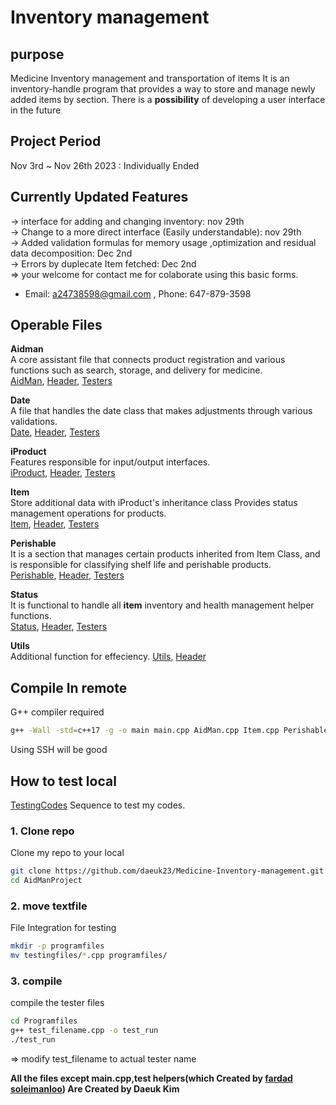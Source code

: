 # Inventory management  

## purpose 
Medicine Inventory management and transportation of items It is an inventory-handle program that provides a way to store and manage newly added items by section.
There is a **possibility** of developing a user interface in the future  

## Project Period
Nov 3rd ~ Nov 26th 2023 : Individually Ended


## Currently Updated Features
-> interface for adding and changing inventory: nov 29th  
-> Change to a more direct interface (Easily understandable): nov 29th  
-> Added validation formulas for memory usage ,optimization and residual data decomposition: Dec 2nd  
-> Errors by duplecate Item fetched: Dec 2nd  
=> your welcome for contact me for colaborate using this basic forms.  
- Email: a24738598@gmail.com  , Phone: 647-879-3598


## Operable Files

**Aidman**  
A core assistant file that connects product registration and various functions such as search, storage, and delivery for medicine.  
[AidMan](Programfiles/AidMan.cpp), [Header](Programfiles/AidMan.h), [Testers](testingfiles/Aidman_test.cpp)

**Date**  
A file that handles the date class that makes adjustments through various validations.  
[Date](Programfiles/Date.cpp), [Header](Programfiles/Date.h), [Testers](testingfiles/Date_test.cpp)

**iProduct**  
Features responsible for input/output interfaces.  
[iProduct](Programfiles/iProduct.cpp), [Header](Programfiles/iProduct.h), [Testers](testingfiles/iProduct_test.cpp)

**Item**  
Store additional data with iProduct's inheritance class Provides status management operations for products.  
[Item](Programfiles/Item.cpp), [Header](Programfiles/Item.h), [Testers](testingfiles/Item_test.cpp)

**Perishable**  
It is a section that manages certain products inherited from Item Class, and is responsible for classifying shelf life and perishable products.  
[Perishable](Programfiles/Perishable.cpp), [Header](Programfiles/Perishable.h), [Testers](testingfiles/Perishable_test.cpp)

**Status**  
It is functional to handle all **item** inventory and health management helper functions.  
[Status](Programfiles/Status.cpp), [Header](Programfiles/Status.h), [Testers](testingfiles/Status_test.cpp)

**Utils**  
Additional function for effeciency.
[Utils](Programfiles/Utils.cpp), [Header](Programfiles/Utils.h)

## Compile In remote 
G++ compiler required  

```bash
g++ -Wall -std=c++17 -g -o main main.cpp AidMan.cpp Item.cpp Perishable.cpp Status.cpp Utils.cpp
```
Using SSH will be good

## How to test local
[TestingCodes](testingfiles/)
Sequence to test my codes.

### 1. Clone repo

Clone my repo to your local

```bash
git clone https://github.com/daeuk23/Medicine-Inventory-management.git
cd AidManProject
```  

### 2. move textfile

File Integration for testing

```bash
mkdir -p programfiles
mv testingfiles/*.cpp programfiles/
```

### 3. compile

compile the tester files

```bash
cd Programfiles
g++ test_filename.cpp -o test_run
./test_run
```
=> modify test_filename to actual tester name


**All the files except main.cpp,test helpers(which Created by [fardad soleimanloo](https://github.com/fardad)) Are Created by Daeuk Kim**
